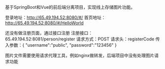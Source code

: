 基于SpringBoot和Vue的前后端分离项目，实现线上存储图片功能。

登录地址：http://65.49.194.52:8080/#/
首页地址：http://65.49.194.52:8080/#/HelloWorld

还没有做注册页面，通过接口注册
注册接口：65.49.194.52:8081/person/register
请求方式：POST
请求头：registerCode
传入参数：{
    "username":"public",
    "password":"123456"
}

图片文件需要使用请求代理工具，例如nginx做转发，后端项目中没有处理图片请求功能
